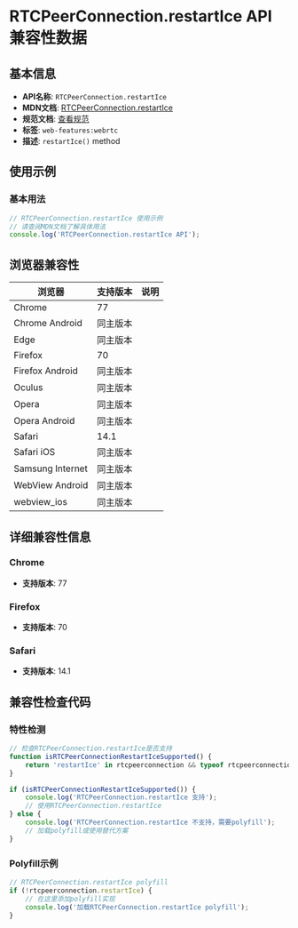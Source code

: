 # RTCPeerConnection.restartIce API 兼容性数据

## 基本信息

- **API名称**: `RTCPeerConnection.restartIce`
- **MDN文档**: [RTCPeerConnection.restartIce](https://developer.mozilla.org/docs/Web/API/RTCPeerConnection/restartIce)
- **规范文档**: [查看规范](https://w3c.github.io/webrtc-pc/#dom-rtcpeerconnection-restartice)
- **标签**: `web-features:webrtc`
- **描述**: `restartIce()` method

## 使用示例

### 基本用法

```javascript
// RTCPeerConnection.restartIce 使用示例
// 请查阅MDN文档了解具体用法
console.log('RTCPeerConnection.restartIce API');
```

## 浏览器兼容性

| 浏览器 | 支持版本 | 说明 |
|--------|----------|------|
| Chrome | 77 |  |
| Chrome Android | 同主版本 |  |
| Edge | 同主版本 |  |
| Firefox | 70 |  |
| Firefox Android | 同主版本 |  |
| Oculus | 同主版本 |  |
| Opera | 同主版本 |  |
| Opera Android | 同主版本 |  |
| Safari | 14.1 |  |
| Safari iOS | 同主版本 |  |
| Samsung Internet | 同主版本 |  |
| WebView Android | 同主版本 |  |
| webview_ios | 同主版本 |  |

## 详细兼容性信息

### Chrome

- **支持版本**: 77

### Firefox

- **支持版本**: 70

### Safari

- **支持版本**: 14.1

## 兼容性检查代码

### 特性检测

```javascript
// 检查RTCPeerConnection.restartIce是否支持
function isRTCPeerConnectionRestartIceSupported() {
    return 'restartIce' in rtcpeerconnection && typeof rtcpeerconnection.restartIce === 'function';
}

if (isRTCPeerConnectionRestartIceSupported()) {
    console.log('RTCPeerConnection.restartIce 支持');
    // 使用RTCPeerConnection.restartIce
} else {
    console.log('RTCPeerConnection.restartIce 不支持，需要polyfill');
    // 加载polyfill或使用替代方案
}
```

### Polyfill示例

```javascript
// RTCPeerConnection.restartIce polyfill
if (!rtcpeerconnection.restartIce) {
    // 在这里添加polyfill实现
    console.log('加载RTCPeerConnection.restartIce polyfill');
}
```

